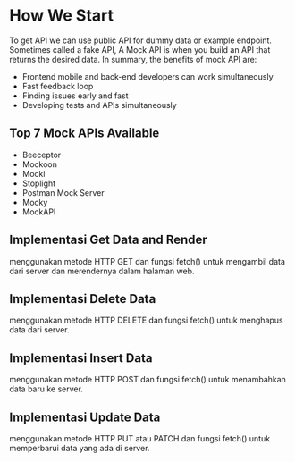 # How We Start
To get API we can use public API for dummy data or example endpoint. Sometimes called a fake API, A Mock API is when you build an API that returns the desired data. 
In summary, the benefits of mock API are: 
- Frontend mobile and back-end developers can work simultaneously 
- Fast feedback loop 
- Finding issues early and fast  
- Developing tests and APIs simultaneously

## Top 7 Mock APIs Available
- Beeceptor
- Mockoon
- Mocki
- Stoplight
- Postman Mock Server
- Mocky
- MockAPI

## Implementasi Get Data and Render 
menggunakan metode HTTP GET dan fungsi fetch() untuk mengambil data dari server dan merendernya dalam halaman web.
## Implementasi Delete Data 
menggunakan metode HTTP DELETE dan fungsi fetch() untuk menghapus data dari server.
## Implementasi Insert Data 
menggunakan metode HTTP POST dan fungsi fetch() untuk menambahkan data baru ke server.
## Implementasi Update Data 
menggunakan metode HTTP PUT atau PATCH dan fungsi fetch() untuk memperbarui data yang ada di server.